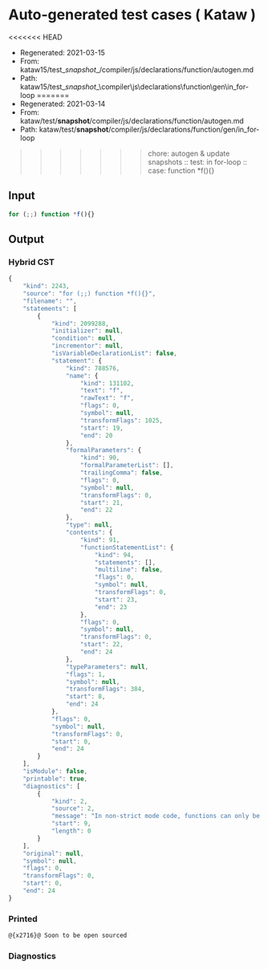 # Auto-generated test cases ( Kataw )
<<<<<<< HEAD
- Regenerated: 2021-03-15
- From: kataw15/test\__snapshot__/compiler/js/declarations/function/autogen.md
- Path: kataw15/test\__snapshot__\compiler\js\declarations\function\gen\in_for-loop
=======
- Regenerated: 2021-03-14
- From: kataw/test/__snapshot__/compiler/js/declarations/function/autogen.md
- Path: kataw/test/__snapshot__/compiler/js/declarations/function/gen/in_for-loop
>>>>>>> chore: autogen & update snapshots
> :: test: in for-loop
> :: case: function *f(){}
## Input

`````js
for (;;) function *f(){}
`````

## Output

### Hybrid CST

```javascript
{
    "kind": 2243,
    "source": "for (;;) function *f(){}",
    "filename": "",
    "statements": [
        {
            "kind": 2099288,
            "initializer": null,
            "condition": null,
            "incrementor": null,
            "isVariableDeclarationList": false,
            "statement": {
                "kind": 788576,
                "name": {
                    "kind": 131102,
                    "text": "f",
                    "rawText": "f",
                    "flags": 0,
                    "symbol": null,
                    "transformFlags": 1025,
                    "start": 19,
                    "end": 20
                },
                "formalParameters": {
                    "kind": 90,
                    "formalParameterList": [],
                    "trailingComma": false,
                    "flags": 0,
                    "symbol": null,
                    "transformFlags": 0,
                    "start": 21,
                    "end": 22
                },
                "type": null,
                "contents": {
                    "kind": 91,
                    "functionStatementList": {
                        "kind": 94,
                        "statements": [],
                        "multiline": false,
                        "flags": 0,
                        "symbol": null,
                        "transformFlags": 0,
                        "start": 23,
                        "end": 23
                    },
                    "flags": 0,
                    "symbol": null,
                    "transformFlags": 0,
                    "start": 22,
                    "end": 24
                },
                "typeParameters": null,
                "flags": 1,
                "symbol": null,
                "transformFlags": 384,
                "start": 8,
                "end": 24
            },
            "flags": 0,
            "symbol": null,
            "transformFlags": 0,
            "start": 0,
            "end": 24
        }
    ],
    "isModule": false,
    "printable": true,
    "diagnostics": [
        {
            "kind": 2,
            "source": 2,
            "message": "In non-strict mode code, functions can only be declared at top level, inside a block, or as the body of an if statement",
            "start": 9,
            "length": 0
        }
    ],
    "original": null,
    "symbol": null,
    "flags": 0,
    "transformFlags": 0,
    "start": 0,
    "end": 24
}
```

### Printed

```javascript
@{x2716}@ Soon to be open sourced
```

### Diagnostics

```javascript

```

